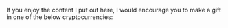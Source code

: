 If you enjoy the content I put out here, I would encourage you to make a gift in one of the below cryptocurrencies:
